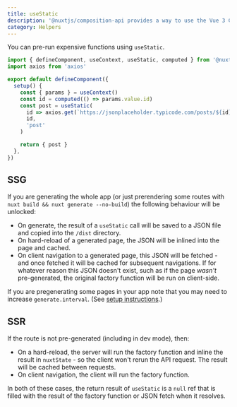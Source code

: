 ```yaml
---
title: useStatic
description: '@nuxtjs/composition-api provides a way to use the Vue 3 Composition API with Nuxt-specific features.'
category: Helpers
---
```


You can pre-run expensive functions using `useStatic`.

```ts
import { defineComponent, useContext, useStatic, computed } from '@nuxtjs/composition-api'
import axios from 'axios'

export default defineComponent({
  setup() {
    const { params } = useContext()
    const id = computed(() => params.value.id)
    const post = useStatic(
      id => axios.get(`https://jsonplaceholder.typicode.com/posts/${id}`),
      id,
      'post'
    )

    return { post }
  },
})
```

## SSG
If you are generating the whole app (or just prerendering some routes with `nuxt build && nuxt generate --no-build`) the following behaviour will be unlocked:

* On generate, the result of a `useStatic` call will be saved to a JSON file and copied into the `/dist` directory.
* On hard-reload of a generated page, the JSON will be inlined into the page and cached.
* On client navigation to a generated page, this JSON will be fetched - and once fetched it will be cached for subsequent navigations. If for whatever reason this JSON doesn't exist, such as if the page *wasn't* pre-generated, the original factory function will be run on client-side.

<alert>

If you are pregenerating some pages in your app note that you may need to increase `generate.interval`. (See [setup instructions](/setup.html).)

</alert>

## SSR
If the route is not pre-generated (including in dev mode), then:

* On a hard-reload, the server will run the factory function and inline the result in `nuxtState` - so the client won't rerun the API request. The result will be cached between requests.
* On client navigation, the client will run the factory function.

In both of these cases, the return result of `useStatic` is a `null` ref that is filled with the result of the factory function or JSON fetch when it resolves.
